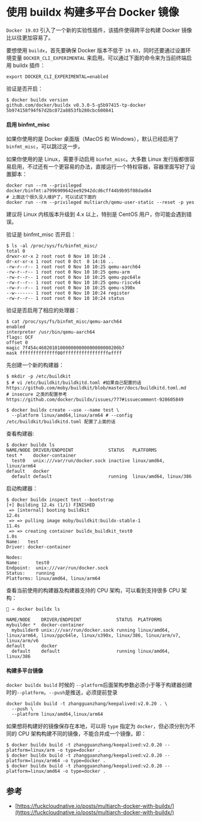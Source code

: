 # 使用 buildx 构建多平台 Docker 镜像

&#x20;`Docker 19.03` 引入了一个新的实验性插件，该插件使得跨平台构建 Docker 镜像比以往更加容易了。

&#x20;要想使用 `buildx`，首先要确保 Docker 版本不低于 `19.03`，同时还要通过设置环境变量 `DOCKER_CLI_EXPERIMENTAL` 来启用。可以通过下面的命令来为当前终端启用 buildx 插件：

```
export DOCKER_CLI_EXPERIMENTAL=enabled
```

验证是否开启：

```
$ docker buildx version
github.com/docker/buildx v0.3.0-5-g5b97415-tp-docker 5b974158f94f67d2bc072a8853fb280cbc600841
```

#### 启用 binfmt\_misc <a href="#qi-yong-binfmtmisc" id="qi-yong-binfmtmisc"></a>

&#x20;如果你使用的是 Docker 桌面版（MacOS 和 Windows），默认已经启用了 `binfmt_misc`，可以跳过这一步。

如果你使用的是 Linux，需要手动启用 `binfmt_misc`。大多数 Linux 发行版都很容易启用，不过还有一个更容易的办法，直接运行一个特权容器，容器里面写好了设置脚本：

```
docker run --rm --privileged docker/binfmt:a7996909642ee92942dcd6cff44b9b95f08dad64
# 上面这个很久没人维护了，可以试试下面的
docker run --rm --privileged multiarch/qemu-user-static --reset -p yes

```

建议将 Linux 内核版本升级到 4.x 以上，特别是 CentOS 用户，你可能会遇到错误。

验证是 binfmt\_misc 否开启：

```
$ ls -al /proc/sys/fs/binfmt_misc/
total 0
drwxr-xr-x 2 root root 0 Nov 10 10:24 .
dr-xr-xr-x 1 root root 0 Oct  8 14:16 ..
-rw-r--r-- 1 root root 0 Nov 10 10:25 qemu-aarch64
-rw-r--r-- 1 root root 0 Nov 10 10:25 qemu-arm
-rw-r--r-- 1 root root 0 Nov 10 10:25 qemu-ppc64le
-rw-r--r-- 1 root root 0 Nov 10 10:25 qemu-riscv64
-rw-r--r-- 1 root root 0 Nov 10 10:25 qemu-s390x
--w------- 1 root root 0 Nov 10 10:24 register
-rw-r--r-- 1 root root 0 Nov 10 10:24 status
```

验证是否启用了相应的处理器：

```
$ cat /proc/sys/fs/binfmt_misc/qemu-aarch64
enabled
interpreter /usr/bin/qemu-aarch64
flags: OCF
offset 0
magic 7f454c460201010000000000000000000200b7
mask ffffffffffffff00fffffffffffffffffeffff
```

先创建一个新的构建器：

```
$ mkdir -p /etc/buildkit
$ # vi /etc/buildkit/buildkitd.toml #如果自己配置的话 https://github.com/moby/buildkit/blob/master/docs/buildkitd.toml.md
# insecure 之类的配置参考 https://github.com/docker/buildx/issues/777#issuecomment-928605849

$ docker buildx create --use --name test \
  --platform linux/amd64,linux/arm64 # --config /etc/buildkit/buildkitd.toml 配置了上面的话
```

查看构建器:

```
$ docker buildx ls
NAME/NODE DRIVER/ENDPOINT             STATUS   PLATFORMS
test *    docker-container                     
  test0   unix:///var/run/docker.sock inactive linux/amd64, linux/arm64
default   docker                               
  default default                     running  linux/amd64, linux/386
```

启动构建器：

```
$ docker buildx inspect test --bootstrap
[+] Building 12.4s (1/1) FINISHED                                                                                                                                                                                                           
 => [internal] booting buildkit                                                                                                                                                                                                       12.4s
 => => pulling image moby/buildkit:buildx-stable-1                                                                                                                                                                                    11.4s
 => => creating container buildx_buildkit_test0                                                                                                                                                                                        1.0s
Name:   test
Driver: docker-container

Nodes:
Name:      test0
Endpoint:  unix:///var/run/docker.sock
Status:    running
Platforms: linux/amd64, linux/arm64
```

查看当前使用的构建器及构建器支持的 CPU 架构，可以看到支持很多 CPU 架构：

```
🐳 → docker buildx ls

NAME/NODE    DRIVER/ENDPOINT             STATUS  PLATFORMS
mybuilder *  docker-container
  mybuilder0 unix:///var/run/docker.sock running linux/amd64, linux/arm64, linux/ppc64le, linux/s390x, linux/386, linux/arm/v7, linux/arm/v6
default      docker
  default    default                     running linux/amd64, linux/386
```

#### 构建多平台镜像 <a href="#gou-jian-duo-ping-tai-jing-xiang" id="gou-jian-duo-ping-tai-jing-xiang"></a>

`docker buildx build` 时候的 `--platform`后面架构参数必须小于等于构建器创建时的`--platform`，`--push`是推送，必须提前登录

```
docker buildx build -t zhangguanzhang/keepalived:v2.0.20 . \
  --push \
  --platform linux/amd64,linux/arm64
```

如果想将构建好的镜像保存在本地，可以将 `type` 指定为 `docker`，但必须分别为不同的 CPU 架构构建不同的镜像，不能合并成一个镜像，即：

```
$ docker buildx build -t zhangguanzhang/keepalived:v2.0.20 --platform=linux/arm -o type=docker .
$ docker buildx build -t zhangguanzhang/keepalived:v2.0.20 --platform=linux/arm64 -o type=docker .
$ docker buildx build -t zhangguanzhang/keepalived:v2.0.20 --platform=linux/amd64 -o type=docker .
```

## 参考

* [https://fuckcloudnative.io/posts/multiarch-docker-with-buildx/](https://fuckcloudnative.io/posts/multiarch-docker-with-buildx/)
